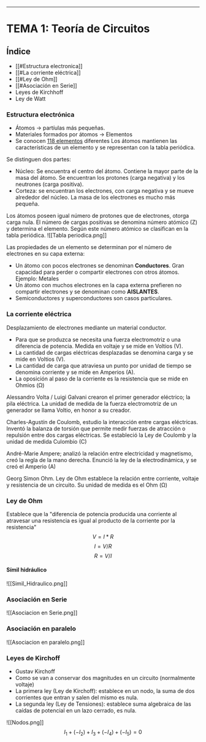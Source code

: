 *** 

# TEMA 1: Teoría de Circuitos

## Índice
* [[#Estructura electronica]]
* [[#La corriente eléctrica]]
* [[#Ley de Ohm]]
* [[#Asociación en Serie]]
* Leyes de Kirchhoff
* Ley de Watt

### Estructura electrónica
* Átomos → partíulas más pequeñas.
* Materiales formados por átomos → Elementos
* Se conocen <u>118 elementos</u> diferentes
Los átomos mantienen las características de un elemento y se representan con la tabla periódica. 

Se distinguen dos partes: 
* Núcleo: Se encuentra el centro del átomo. Contiene la mayor parte de la masa del átomo. Se encuentran los protones (carga negativa) y los neutrones (carga positiva). 
* Corteza: se encuentran los electrones, con carga negativa y se mueve alrededor del núcleo. 
	La masa de los electrones es mucho más pequeña. 

Los átomos poseen igual número de protones que de electrones, otorga carga nula. 
El número de cargas positivas se denomina número atómico (Z) y determina el elemento. 
Según este número atómico se clasifican en la tabla periódica. 
![[Tabla periodica.png]]

Las propiedades de un elemento se determinan por el número de electrones en su capa externa:
* Un átomo con pocos electrones se denominan **Conductores**. Gran capacidad para perder o compartir electrones con otros átomos.
	Ejemplo: Metales
* Un átomo con muchos electrones en la capa externa prefieren no compartir electrones y se denominan como **AISLANTES**.
* Semiconductores y superconductores son casos particulares. 

### La corriente eléctrica
Desplazamiento de electrones mediante un material conductor. 

* Para que se produzca se necesita una fuerza electromotriz o una diferencia de potencia. Medida en voltaje y se mide en Voltios (V).
* La cantidad de cargas eléctricas desplazadas se denomina carga y se mide en Voltios (V).
* La cantidad de carga que atraviesa un punto por unidad de tiempo se denomina corriente y se mide en Amperios (A). 
* La oposición al paso de la corriente es la resistencia que se mide en Ohmios (Ω)

Alessandro Volta / Luigi Galvani crearon el primer generador eléctrico; la pila eléctrica. 
La unidad de medida de la fuerza electromotriz de un generador se llama Voltio, en honor a su creador. 

Charles-Agustín de Coulomb, estudio la interacción entre cargas eléctricas. 
Inventó la balanza de torsión que permite medir fuerzas de atracción o repulsión entre dos cargas eléctricas. Se estableció la Ley de Coulomb y la unidad de medida Culombio (C)

André-Marie Ampere; analizó la relación entre electricidad y magnetismo, creó la regla de la mano derecha. 
Enunció la ley de la electrodinámica, y se creó el Amperio (A)

Georg Simon Ohm. Ley de Ohm establece la relación entre corriente, voltaje y resistencia de un circuito. 
Su unidad de medida es el Ohm (Ω)

### Ley de Ohm
Establece que la "diferencia de potencia producida una corriente al atravesar una resistencia es igual al producto de la corriente por la resistencia"
$$
V = I * R
$$
$$
I = V / R
$$
$$
R = V / I
$$

#### Símil hidráulico

![[Simil_Hidraulico.png]]

### Asociación en Serie

![[Asociacion en Serie.png]]

### Asociación en paralelo

![[Asociacion en paralelo.png]]

### Leyes de Kirchoff
* Gustav Kirchoff
* Como se van a conservar dos magnitudes en un circuito (normalmente voltaje)
* La primera ley (Ley de Kirchoff): establece en un nodo, la suma de dos corrientes que entran y salen del mismo es nula. 
* La segunda ley (Ley de Tensiones): establece suma algebraica de las caídas de potencial en un lazo cerrado, es nula.  

![[Nodos.png]]
$$
I_1 + (-I_2) + I_3 + (-I_4) + (-I_5) = 0
$$

